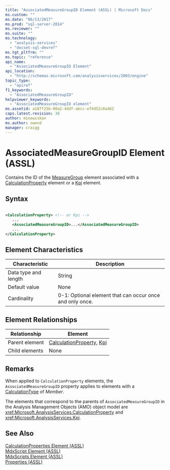 ```yaml
---
title: "AssociatedMeasureGroupID Element (ASSL) | Microsoft Docs"
ms.custom: ""
ms.date: "06/13/2017"
ms.prod: "sql-server-2014"
ms.reviewer: ""
ms.suite: ""
ms.technology: 
  - "analysis-services"
  - "docset-sql-devref"
ms.tgt_pltfrm: ""
ms.topic: "reference"
api_name: 
  - "AssociatedMeasureGroupID Element"
api_location: 
  - "http://schemas.microsoft.com/analysisservices/2003/engine"
topic_type: 
  - "apiref"
f1_keywords: 
  - "AssociatedMeasureGroupID"
helpviewer_keywords: 
  - "AssociatedMeasureGroupID element"
ms.assetid: a18ff25b-00a2-4ddf-abcc-ef4d52c8a462
caps.latest.revision: 36
author: minewiskan
ms.author: owend
manager: craigg
---
```

# AssociatedMeasureGroupID Element (ASSL)
  Contains the ID of the [MeasureGroup](../objects/group-element-assl.md) element associated with a [CalculationProperty](../objects/calculationproperty-element-assl.md) element or a [Kpi](../objects/kpi-element-assl.md) element.  
  
## Syntax  
  
```xml  
  
<CalculationProperty> <!-- or Kpi -->  
   ...  
   <AssociatedMeasureGroupID>...</AssociatedMeasureGroupID>  
   ...  
</CalculationProperty>  
```  
  
## Element Characteristics  
  
|Characteristic|Description|  
|--------------------|-----------------|  
|Data type and length|String|  
|Default value|None|  
|Cardinality|0-1: Optional element that can occur once and only once.|  
  
## Element Relationships  
  
|Relationship|Element|  
|------------------|-------------|  
|Parent element|[CalculationProperty](../objects/calculationproperty-element-assl.md), [Kpi](../objects/kpi-element-assl.md)|  
|Child elements|None|  
  
## Remarks  
 When applied to `CalculationProperty` elements, the `AssociatedMeasureGroupID` property applies to elements with a [CalculationType](calculationtype-element-assl.md) of *Member*.  
  
 The elements that correspond to the parents of `AssociatedMeasureGroupID` in the Analysis Management Objects (AMO) object model are <xref:Microsoft.AnalysisServices.CalculationProperty> and <xref:Microsoft.AnalysisServices.Kpi>.  
  
## See Also  
 [CalculationProperties Element &#40;ASSL&#41;](../collections/calculationproperties-element-assl.md)   
 [MdxScript Element &#40;ASSL&#41;](../objects/mdxscript-element-assl.md)   
 [MdxScripts Element &#40;ASSL&#41;](../collections/mdxscripts-element-assl.md)   
 [Properties &#40;ASSL&#41;](properties-assl.md)  
  
  
